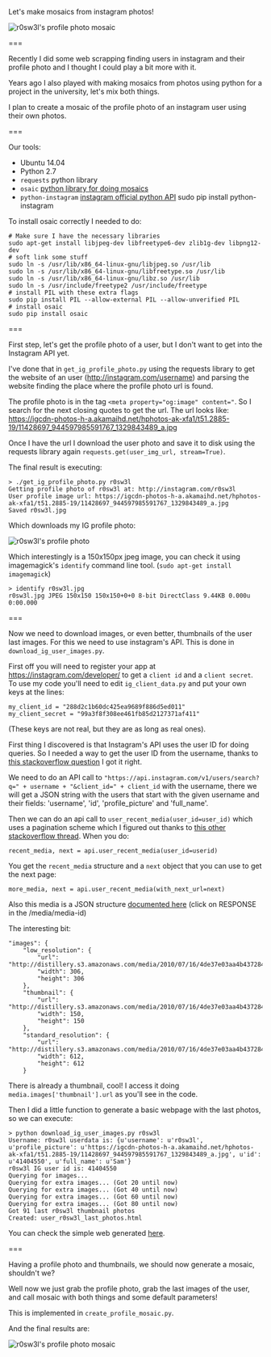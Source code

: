 Let's make mosaics from instagram photos!

![r0sw3l's profile photo mosaic](https://raw.githubusercontent.com/awesomebytes/instagram_mosaic/master/user_downloads/r0sw3l_mosaic.jpg)

===

Recently I did some web scrapping finding users in instagram and their profile photo and I thought I could play a bit more with it.

Years ago I also played with making mosaics from photos using python for a project in the university, let's mix both things.

I plan to create a mosaic of the profile photo of an instagram user using their own photos.

===

Our tools:

* Ubuntu 14.04
* Python 2.7
* `requests` python library
* `osaic` [python library for doing mosaics](https://pypi.python.org/pypi/osaic/2.0.0)
* `python-instagram` [instagram official python API](https://github.com/Instagram/python-instagram) sudo pip install python-instagram

To install osaic correctly I needed to do:

    # Make sure I have the necessary libraries
    sudo apt-get install libjpeg-dev libfreetype6-dev zlib1g-dev libpng12-dev
    # soft link some stuff
    sudo ln -s /usr/lib/x86_64-linux-gnu/libjpeg.so /usr/lib
    sudo ln -s /usr/lib/x86_64-linux-gnu/libfreetype.so /usr/lib
    sudo ln -s /usr/lib/x86_64-linux-gnu/libz.so /usr/lib
    sudo ln -s /usr/include/freetype2 /usr/include/freetype
    # install PIL with these extra flags
    sudo pip install PIL --allow-external PIL --allow-unverified PIL
    # install osaic
    sudo pip install osaic

===

First step, let's get the profile photo of a user, but I don't want to get into the Instagram API yet.

I've done that in `get_ig_profile_photo.py` using the requests library to get the website of an user (http://instagram.com/username) and parsing the website finding the place where the profile photo url is found.

The profile photo is in the tag `<meta property="og:image" content="`. So I search for the next closing quotes to get the url. The url looks like:
https://igcdn-photos-h-a.akamaihd.net/hphotos-ak-xfa1/t51.2885-19/11428697_944597985591767_1329843489_a.jpg

Once I have the url I download the user photo and save it to disk using the requests library again `requests.get(user_img_url, stream=True)`.

The final result is executing:

    > ./get_ig_profile_photo.py r0sw3l
	Getting profile photo of r0sw3l at: http://instagram.com/r0sw3l
	User profile image url: https://igcdn-photos-h-a.akamaihd.net/hphotos-ak-xfa1/t51.2885-19/11428697_944597985591767_1329843489_a.jpg
	Saved r0sw3l.jpg

Which downloads my IG profile photo:

![r0sw3l's profile photo](https://raw.githubusercontent.com/awesomebytes/instagram_mosaic/master/r0sw3l.jpg)

Which interestingly is a 150x150px jpeg image, you can check it using imagemagick's `identify` command line tool. (`sudo apt-get install imagemagick`)

    > identify r0sw3l.jpg 
    r0sw3l.jpg JPEG 150x150 150x150+0+0 8-bit DirectClass 9.44KB 0.000u 0:00.000

===

Now we need to download images, or even better, thumbnails of the user last images. For this we need to use instagram's API. This is done in `download_ig_user_images.py`.

First off you will need to register your app at https://instagram.com/developer/ to get a `client id` and a `client secret`. To use my code you'll need to edit `ig_client_data.py` and put your own keys at the lines:

    my_client_id = "288d2c1b60dc425ea9689f886d5ed011"
    my_client_secret = "99a3f8f308ee461fb85d2127371af411"

(These keys are not real, but they are as long as real ones).

First thing I discovered is that Instagram's API uses the user ID for doing queries. So I needed a way to get the user ID from the username, thanks to [this stackoverflow question](http://stackoverflow.com/questions/11796349/instagram-how-to-get-my-user-id-from-username) I got it right.

We need to do an API call to `"https://api.instagram.com/v1/users/search?q=" + username + "&client_id=" + client_id` with the username, there we will get a JSON string with the users that start with the given username and their fields: 'username', 'id', 'profile_picture' and 'full_name'.

Then we can do an api call to `user_recent_media(user_id=user_id)` which uses a pagination scheme which I figured out thanks to [this other stackoverflow thread](http://stackoverflow.com/questions/23442696/what-does-next-mean-here-python-instagram-api). When you do:

    recent_media, next = api.user_recent_media(user_id=userid)

You get the `recent_media` structure and a `next` object that you can use to get the next page:

    more_media, next = api.user_recent_media(with_next_url=next)

Also this media is a JSON structure [documented here](https://instagram.com/developer/endpoints/media/) (click on RESPONSE in the /media/media-id)

The interesting bit:

    "images": {
        "low_resolution": {
            "url": "http://distillery.s3.amazonaws.com/media/2010/07/16/4de37e03aa4b4372843a7eb33fa41cad_6.jpg",
            "width": 306,
            "height": 306
        },
        "thumbnail": {
            "url": "http://distillery.s3.amazonaws.com/media/2010/07/16/4de37e03aa4b4372843a7eb33fa41cad_5.jpg",
            "width": 150,
            "height": 150
        },
        "standard_resolution": {
            "url": "http://distillery.s3.amazonaws.com/media/2010/07/16/4de37e03aa4b4372843a7eb33fa41cad_7.jpg",
            "width": 612,
            "height": 612
        }

There is already a thumbnail, cool! I access it doing `media.images['thumbnail'].url` as you'll see in the code.

Then I did a little function to generate a basic webpage with the last photos, so we can execute:

    > python download_ig_user_images.py r0sw3l
    Username: r0sw3l userdata is: {u'username': u'r0sw3l', u'profile_picture': u'https://igcdn-photos-h-a.akamaihd.net/hphotos-ak-xfa1/t51.2885-19/11428697_944597985591767_1329843489_a.jpg', u'id': u'41404550', u'full_name': u'Sam'}
    r0sw3l IG user id is: 41404550
    Querying for images...
    Querying for extra images... (Got 20 until now)
    Querying for extra images... (Got 40 until now)
    Querying for extra images... (Got 60 until now)
    Querying for extra images... (Got 80 until now)
    Got 91 last r0sw3l thumbnail photos
    Created: user_r0sw3l_last_photos.html

You can check the simple web generated [here](http://htmlpreview.github.io/?https://raw.githubusercontent.com/awesomebytes/instagram_mosaic/master/user_r0sw3l_last_photos.html).

===

Having a profile photo and thumbnails, we should now generate a mosaic, shouldn't we?

Well now we just grab the profile photo, grab the last images of the user, and call mosaic with both things and some default parameters!

This is implemented in `create_profile_mosaic.py`.

And the final results are:

![r0sw3l's profile photo mosaic](https://raw.githubusercontent.com/awesomebytes/instagram_mosaic/master/user_downloads/r0sw3l_mosaic.jpg)



